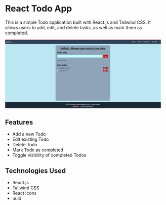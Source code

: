 # React Todo App

This is a simple Todo application built with React.js and Tailwind CSS. It allows users to add, edit, and delete tasks, as well as mark them as completed.

<img src="Capture1.PNG">

## Features

- Add a new Todo
- Edit existing Todo
- Delete Todo
- Mark Todo as completed
- Toggle visibility of completed Todos

## Technologies Used

- React.js
- Tailwind CSS
- React Icons
- uuid


